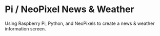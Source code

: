# Pi / NeoPixel News & Weather

Using Raspberry Pi, Python, and NeoPixels to create a news &amp; weather information screen. 
